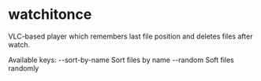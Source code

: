 watchitonce
===========

VLC-based player which remembers last file position and deletes files after watch.

Available keys:
 --sort-by-name	Sort files by name
 --random Soft files randomly